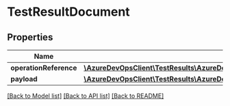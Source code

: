 # TestResultDocument

## Properties
Name | Type | Description | Notes
------------ | ------------- | ------------- | -------------
**operationReference** | [**\AzureDevOpsClient\TestResults\AzureDevOpsClient\TestResults\Model\TestOperationReference**](TestOperationReference.md) |  | [optional] 
**payload** | [**\AzureDevOpsClient\TestResults\AzureDevOpsClient\TestResults\Model\TestResultPayload**](TestResultPayload.md) |  | [optional] 

[[Back to Model list]](../README.md#documentation-for-models) [[Back to API list]](../README.md#documentation-for-api-endpoints) [[Back to README]](../README.md)


